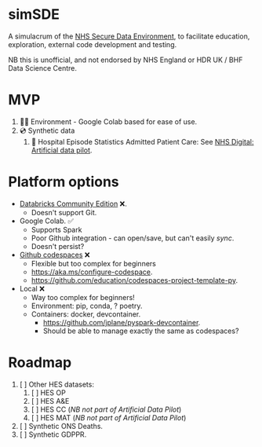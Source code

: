 # simSDE
A simulacrum of the [NHS Secure Data Environment](https://digital.nhs.uk/services/secure-data-environment-service), to facilitate education, exploration, external code development and testing.  

NB this is unofficial, and not endorsed by NHS England or HDR UK / BHF Data Science Centre.  

# MVP
1. 🧑‍💻 Environment - Google Colab based for ease of use.
2. 💿 Synthetic data
    1. 🏥 Hospital Episode Statistics Admitted Patient Care: See [NHS Digital: Artificial data pilot](https://digital.nhs.uk/services/artificial-data). 

# Platform options
* [Databricks Community Edition](https://community.cloud.databricks.com/) ❌. 
    * Doesn't support Git. 
* Google Colab. ✅
    * Supports Spark
    * Poor Github integration - can open/save, but can't easily *sync*. 
    * Doesn't persist?
* [Github codespaces](https://github.com/codespaces) ❌
    * Flexible but too complex for beginners
    * https://aka.ms/configure-codespace. 
    * https://github.com/education/codespaces-project-template-py. 
* Local ❌
    * Way too complex for beginners!
    * Environment: pip, conda, ? poetry. 
    * Containers: docker, devcontainer. 
        * https://github.com/jplane/pyspark-devcontainer.  
        * Should be able to manage exactly the same as codespaces?

# Roadmap

1. [ ] Other HES datasets:  
    1. [ ] HES OP  
    2. [ ] HES A&E  
    3. [ ] HES CC (*NB not part of Artificial Data Pilot*)  
    4. [ ] HES MAT (*NB not part of Artificial Data Pilot*)  
1. [ ] Synthetic ONS Deaths.  
1. [ ] Synthetic GDPPR.  

